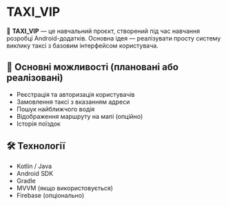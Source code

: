 # TAXI_VIP

🚕 **TAXI_VIP** — це навчальний проєкт, створений під час навчання розробці Android-додатків. Основна ідея — реалізувати просту систему виклику таксі з базовим інтерфейсом користувача.

## 📱 Основні можливості (плановані або реалізовані)

- Реєстрація та авторизація користувачів
- Замовлення таксі з вказанням адреси
- Пошук найближчого водія
- Відображення маршруту на мапі (опційно)
- Історія поїздок

## 🛠 Технології

- Kotlin / Java
- Android SDK
- Gradle
- MVVM (якщо використовується)
- Firebase (опціонально)
